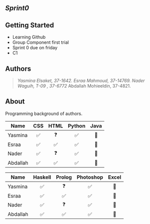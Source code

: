 ﻿***Sprint0***
---

## Getting Started

* Learning Github
* Group Component first trial 
* Sprint 0 due on friday
* C1




## Authors

> *Yasmina Elsaket, 37-1642.*
> *Esraa Mahmoud, 37-14769.*
> *Nader Waguih, T-09 , 37-6772*
> Abdallah Mohieeldin, 37-4821.



## About


Programming background of authors.

| Name       | CSS          | HTML |Python | Java | 
| ------------- |:-------------:| :-----:|:-------: | :-------: |
| Yasmina  | ✅ |   ❓    |      ✅ | 🎉|
| Esraa   | ✅ |   ✅  |    ✅  |🎉|
| Nader | ✅ |   ❓  |     ✅ |🎊|
| Abdallah |✅ |   ✅  |   ✅   |🎈|  

  
| Name       | Haskell        | Prolog|Photoshop | Excel| 
| ------------- |:-------------:| :-----:|:-------: | :-------: |
| Yasmina  | ✅ |   ❓    |      ✅ | 🎉|
| Esraa   | ✅ |   ✅  |    ✅  |🎉|
| Nader | ✅ |   ❓  |     ✅ |🎊|
| Abdallah |✅ |   ✅  |   ✅   |🎈|  









